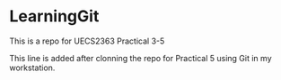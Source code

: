 # LearningGit
This is a repo for UECS2363 Practical 3-5

This line is added after clonning the repo for Practical 5 using Git in my workstation.
